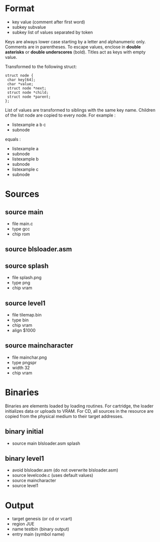 Format
======

 - key value (comment after first word)
  - subkey subvalue
  - subkey list of values separated by token

Keys are always lower case starting by a letter and alphanumeric only.
Comments are in parentheses.
To escape values, enclose in **double asterisks** or __double underscores__ (bold).
Titles act as keys with empty value.

Transformed to the following struct:

    struct node {
     char key[64];
     char *value;
     struct node *next;
     struct node *child;
     struct node *parent;
    };

List of values are transformed to siblings with the same key name. Children of the list node are copied to every node. For example :

 * listexample a b c
  * subnode

equals :

 * listexample a
  * subnode
 * listexample b
  * subnode
 * listexample c
  * subnode

Sources
=======

source main
-----------
 - file main.c
 - type gcc
 - chip rom

source blsloader.asm
--------------------

source splash
-------------
 - file splash.png
 - type png
 - chip vram

source level1
-------------
 - file tilemap.bin
 - type bin
 - chip vram
 - align $1000

source maincharacter
--------------------
 - file mainchar.png
 - type pngspr
 - width 32
 - chip vram


Binaries
=========

Binaries are elements loaded by loading routines. For cartridge, the loader initializes data or uploads to VRAM. For CD, all sources in the resource are copied from the physical medium to their target addresses.

binary initial
--------------
 - source main blsloader.asm splash

binary level1
-------------
 - avoid blsloader.asm (do not overwrite blsloader.asm)
 - source levelcode.c (uses default values)
 - source maincharacter
 - source level1

Output
======

 - target genesis (or cd or vcart)
 - region JUE
 - name testbin (binary output)
 - entry main (symbol name)

